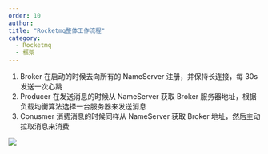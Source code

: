 ```yaml
---
order: 10
author: 
title: "Rocketmq整体工作流程"
category:
  - Rocketmq
  - 框架
---
```


1. Broker 在启动的时候去向所有的 NameServer 注册，并保持长连接，每 30s 发送一次心跳
2. Producer 在发送消息的时候从 NameServer 获取 Broker 服务器地址，根据负载均衡算法选择一台服务器来发送消息
3. Conusmer 消费消息的时候同样从 NameServer 获取 Broker 地址，然后主动拉取消息来消费

![](https://qtp-1324720525.cos.ap-shanghai.myqcloud.com/blog/202503091407092.png)

